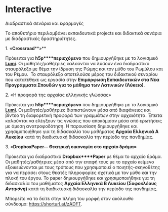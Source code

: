 # Interactive

Διαδραστικά σενάρια και εφαρμογές

Το αποθετήριο περιλαμβάνει εκπαιδευτικά projects και διδακτικά σενάρια με διαδραστικές δραστηριότητες.

1. «**Crossroad****»**

Πρόκειται για **h****5****p****περιεχόμενο** που δημιουργήθηκε με το λογισμικό **[Lumi](https://app.lumi.education/)**. Οι μαθητές/μαθήτριες καλούνται να λύσουν ένα διαδραστικό σταυρόλεξο με θέμα την ίδρυση της Ρώμης και τον μύθο του Ρωμύλου και του Ρέμου.  Το σταυρόλεξο αποτελούσε μέρος του διδακτικού σεναρίου που κατατέθηκε ως εργασία στην **Επιμόρφωση Εκπαιδευτικών στα Νέα Προγράμματα Σπουδών για το μάθημα των Λατινικών (Λύκειο)**.

2. «Η προφορά της αρχαίας ελληνικής γλώσσας»

Πρόκειται για **h****5****p****περιεχόμενο** που δημιουργήθηκε με το λογισμικό **[Lumi](https://app.lumi.education/)**. Οι μαθητές/μαθήτριες διαπιστώνουν μέσα από διαφάνειες και βίντεο τη διαφορετική προφορά των γραμμάτων στην αρχαιότητα. Έπειτα καλούνται να ελέγξουν τις γνώσεις που αποκόμισαν μέσα από ερωτήσεις με άμεση ανατροφοδότηση. Η παρουσίαση δημιουργήθηκε και χρησιμοποιήθηκε για τη διδασκαλία του μαθήματος **Αρχαία Ελληνικά Α Λυκείου** κατά τη διαδικτυακή διδασκαλία την περίοδο της πανδημίας.

3. «**Dropbox****Paper****-- Θεατρική οικονομία στο αρχαίο δράμα»**

Πρόκειται για διαδραστικό **Dropbox****Paper**  με θέμα το αρχαίο δράμα. Οι μαθητές/μαθήτριες μέσα από την επαφή τους με το αρχαίο κείμενο εξοικειώνονται με τους τρόπους που χρησιμοποιεί ο ποιητής-σκηνοθέτης για να περάσει στους θεατές πληροφορίες σχετικά με τον μύθο και την πλοκή του έργου. Το paper  δημιουργήθηκε και χρησιμοποιήθηκε για τη διδασκαλία του μαθήματος **Αρχαία Ελληνικά Β Λυκείου (Σοφοκλέους *Αντιγόνη*)** κατά τη διαδικτυακή διδασκαλία την περίοδο της πανδημίας.

Μπορείτε να το δείτε στην πλήρη του μορφή στον ακόλουθο σύνδεσμο: <https://shorturl.at/zADFT>.

